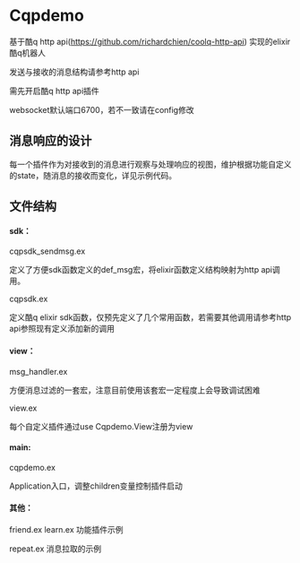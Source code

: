 # Cqpdemo

基于酷q http api(https://github.com/richardchien/coolq-http-api) 实现的elixir 酷q机器人

发送与接收的消息结构请参考http api

需先开启酷q http api插件

websocket默认端口6700，若不一致请在config修改

## 消息响应的设计

每一个插件作为对接收到的消息进行观察与处理响应的视图，维护根据功能自定义的state，随消息的接收而变化，详见示例代码。

## 文件结构

#### sdk：

cqpsdk_sendmsg.ex 

定义了方便sdk函数定义的def_msg宏，将elixir函数定义结构映射为http api调用。

cqpsdk.ex 

定义酷q elixir sdk函数，仅预先定义了几个常用函数，若需要其他调用请参考http api参照现有定义添加新的调用

#### view：

msg_handler.ex

方便消息过滤的一套宏，注意目前使用该套宏一定程度上会导致调试困难

view.ex

每个自定义插件通过use Cqpdemo.View注册为view

#### main:

cqpdemo.ex

Application入口，调整children变量控制插件启动

#### 其他：

friend.ex learn.ex  功能插件示例

repeat.ex                 消息拉取的示例

